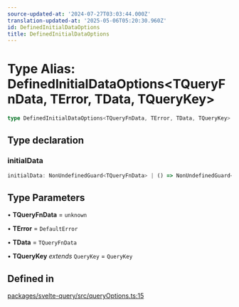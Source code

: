 ```yaml
---
source-updated-at: '2024-07-27T03:03:44.000Z'
translation-updated-at: '2025-05-06T05:20:30.960Z'
id: DefinedInitialDataOptions
title: DefinedInitialDataOptions
---
```


# Type Alias: DefinedInitialDataOptions\<TQueryFnData, TError, TData, TQueryKey\>

```ts
type DefinedInitialDataOptions<TQueryFnData, TError, TData, TQueryKey>: CreateQueryOptions<TQueryFnData, TError, TData, TQueryKey> & object;
```

## Type declaration

### initialData

```ts
initialData: NonUndefinedGuard<TQueryFnData> | () => NonUndefinedGuard<TQueryFnData>;
```

## Type Parameters

• **TQueryFnData** = `unknown`

• **TError** = `DefaultError`

• **TData** = `TQueryFnData`

• **TQueryKey** _extends_ `QueryKey` = `QueryKey`

## Defined in

[packages/svelte-query/src/queryOptions.ts:15](https://github.com/TanStack/query/blob/dac5da5416b82b0be38a8fb34dde1fc6670f0a59/packages/svelte-query/src/queryOptions.ts#L15)
